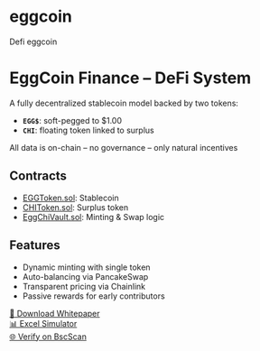 # eggcoin
Defi eggcoin 
# EggCoin Finance – DeFi System

A fully decentralized stablecoin model backed by two tokens:
- **`EGG$`**: soft-pegged to $1.00
- **`CHI`**: floating token linked to surplus

All data is on-chain – no governance – only natural incentives

## Contracts
- [EGGToken.sol](contracts/EGGToken.sol): Stablecoin
- [CHIToken.sol](contracts/CHIToken.sol): Surplus token
- [EggChiVault.sol](contracts/EggChiVault.sol): Minting & Swap logic

## Features
- Dynamic minting with single token
- Auto-balancing via PancakeSwap
- Transparent pricing via Chainlink
- Passive rewards for early contributors

[📄 Download Whitepaper](whitepaper.pdf)  
[📊 Excel Simulator](simulatore.xlsx)  
[🌐 Verify on BscScan](https://testnet.bscscan.com/address/il-tuo-contratto) 
